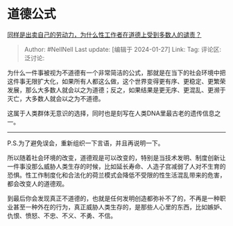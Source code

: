 # 道德公式
[同样是出卖自己的劳动力，为什么性工作者在道德上受到多数人的谴责？](https://www.zhihu.com/question/20227533/answer/3376490623)

> Author: #NellNell
> Last update: [编辑于 2024-01-27]
> Link:
> Tag: 
> 评论区:
> 泛讨论:

为什么一件事被视为不道德有一个非常简洁的公式，那就是在当下的社会环境中把这件事无限扩大化，如果所有人都这么做，这个世界变得更有序、更稳定、更繁荣发展，那么大多数人就会以之为道德；反之，如果结果是更无序、更混乱、更濒于灭亡，大多数人就会以之为不道德。

这属于人类群体无意识的选择，同时也是刻写在人类DNA里最古老的遗传信息之一。

--------------------

P.S.为了避免误会，重新组织一下言语，并且再说明一下。

所以随着社会环境的改变，道德观是可以改变的，特别是当技术发明、制度创新让一件事没那么威胁人类生存的时候，比如延长寿命、人造子宫减弱了人对不生育的恐惧。性工作制度化和合法化的荷兰模式会降低不受限的性生活混乱带来的危害，都会改变人的道德观。

到最后你会发现真正不道德的，也就是任何发明创造都弥补不了的，不再是一种职业甚至一种外在的行为，真正威胁人类生存的，是那些人心里的东西，比如嫉妒、仇恨、愤怒、不忠、不义、不勇、不信。